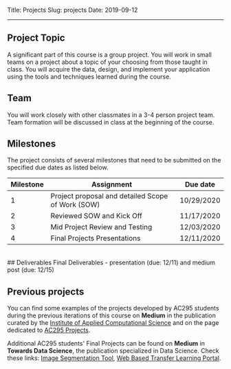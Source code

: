 Title: Projects
Slug: projects
Date: 2019-09-12

<style>
pre {
  background-color: #F5F5F5;
  display: block;
  font-family: monospace;
  font-size: 14px;
  white-space: pre;
  border-color: #999999;
  border-width: 1px;
  border-style: solid;
  border-radius: 6px;
  margin: 1em 0;
  padding: 5px;
  white-space: pre-wrap;
}
.containerMain {
    display: flex;
    width: 100%;
    height: 300px;
}
</style>



<hr>

## Project Topic
A significant part of this course is a group project. You will work in small teams on a project about a topic of your choosing from those taught in class. You will acquire the data, design, and implement your application using the tools and techniques learned during the course.

## Team
You will work closely with other classmates in a 3-4 person project team. Team formation will be discussed in class at the beginning of the course.

## Milestones
The project consists of several milestones that need to be submitted on the specified due dates as listed below.

|Milestone|Assignment|Due date|
|-----|-----|-----|
|1|Project proposal and detailed Scope of Work (SOW)|10/29/2020|
|2|Reviewed SOW and Kick Off|11/17/2020|
|3|Mid Project Review and Testing|12/03/2020|
|4|Final Projects Presentations|12/11/2020|

</br>
## Deliverables 
Final Deliverables - presentation (due: 12/11) and medium post (due: 12/15) 


<br>



## Previous projects
You can find some examples of the projects developed by AC295 students during the previous iterations of this course on **Medium** in the publication curated by the [Institute of Applied Computational Science](https://medium.com/institute-for-applied-computational-science)
and on the page dedicated to [AC295 Projects](https://medium.com/institute-for-applied-computational-science/ac295/home).

Additional AC295 students' Final Projects can be found on **Medium** in **Towards Data Science**, the publication specialized in Data Science. Check these links: [Image Segmentation Tool](https://towardsdatascience.com/how-we-built-an-easy-to-use-image-segmentation-tool-with-transfer-learning-546efb6ae98), [Web Based Transfer Learning Portal](https://towardsdatascience.com/democratizing-image-classification-d578854a6c19).